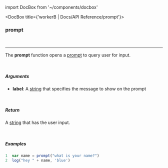 import DocBox from '~/components/docbox'

<DocBox title={'workerB | Docs/API Reference/prompt'}>

### **prompt**
<br/>
<hr/>

The **prompt** function opens a [prompt](https://developer.mozilla.org/en-US/docs/Web/API/Window/prompt) to query user for input.

<br/>

##### Arguments

-  **label**: A [string](https://developer.mozilla.org/docs/Web/JavaScript/Reference/Global_Objects/String) that specifies the message to show on the prompt

<br/>

##### Return

A [string](https://developer.mozilla.org/docs/Web/JavaScript/Reference/Global_Objects/String) that has the user input.

<br/>

##### Examples

```javascript
1  var name = prompt("what is your name?")
2  log("hey " + name, 'blue')
```

</DocBox>
